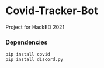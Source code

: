 # Covid-Tracker-Bot

Project for HackED 2021


### Dependencies
    pip install covid
    pip install discord.py
